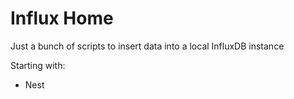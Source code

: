# Influx Home

Just a bunch of scripts to insert data into a local InfluxDB instance

Starting with:
- Nest